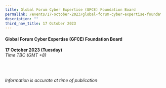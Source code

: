 ```yaml
---
title: Global Forum Cyber Expertise (GFCE) Foundation Board
permalink: /events/17-october-2023/global-forum-cyber-expertise-foundation-board/
description: ""
third_nav_title: 17 October 2023
---
```

#### **Global Forum Cyber Expertise (GFCE) Foundation Board**

**17 October 2023 (Tuesday)**  
*Time TBC (GMT +8)*

<br><br><br>
*Information is accurate at time of publication*